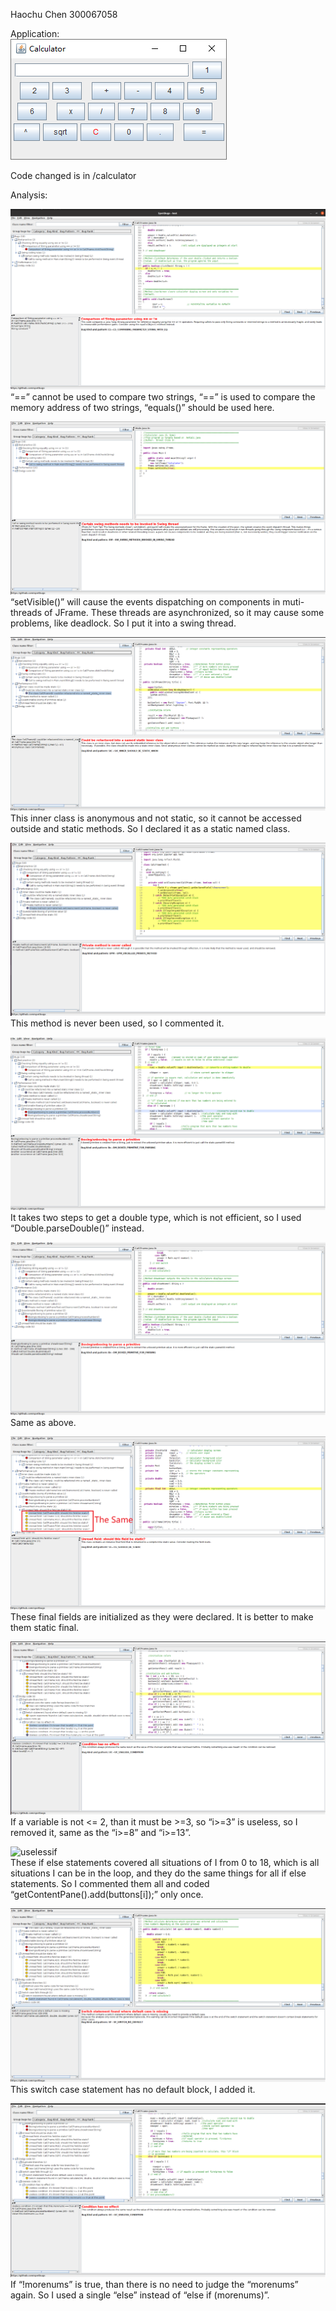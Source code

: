 Haochu Chen
300067058

Application:  
![calculator](img/calculator.png)

Code changed is in /calculator

Analysis:

![equals](img/equals.png)  
“==” cannot be used to compare two strings, “==” is used to compare the memory address of two strings, “equals()” should be used here.  

![swing](img/swing.png)  
“setVisible()” will cause the events dispatching on components in muti-threads of JFrame. These threads are asynchronized, so it may cause some problems, like deadlock. So I put it into a swing thread.  

![innerclass](img/innerclass.png)  
This inner class is anonymous and not static, so it cannot be accessed outside and static methods. So I declared it as a static named class.  

![notused](img/notused.png)  
This method is never been used, so I commented it.  

![double](img/double.png)  
It takes two steps to get a double type, which is not efficient, so I used “Double.parseDouble()” instead.  

![double2](img/double2.png)  
Same as above.  

![final](img/final.png)  
These final fields are initialized as they were declared. It is better to make them static final.  

![ifelse](img/ifelse.png)  
If a variable is not <= 2, than it must be >=3, so “i>=3” is useless, so I removed it, same as the “i>=8” and “i>=13”.  

![uselessif](img/uselessif.png)  
These if else statements covered all situations of I from 0 to 18, which is all situations I can be in the loop, and they do the same things for all if else statements. So I commented them all and coded “getContentPane().add(buttons[i]);” only once.  

![default](img/default.png)  
This switch case statement has no default block, I added it.  

![morenums](img/morenums.png)  
If “!morenums” is true, than there is no need to judge the “morenums” again. So I used a single “else” instead of “else if (morenums)”.  